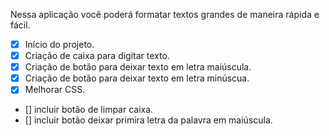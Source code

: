 Nessa aplicação você poderá formatar textos grandes de maneira rápida e fácil.

- [x] Início do projeto.
- [x] Criação de caixa para digitar texto.
- [x] Criação de botão para deixar texto em letra maiúscula.
- [x] Criação de botão para deixar texto em letra minúscua.
- [x] Melhorar CSS. 
- [] incluir botão de limpar caixa.
- [] incluir botão deixar primira letra da palavra em maiúscula.